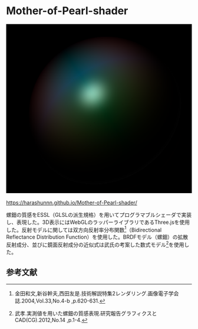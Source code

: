 # Mother-of-Pearl-shader

![球](screenshots/1.png)

https://harashunnn.github.io/Mother-of-Pearl-shader/

螺鈿の質感をESSL（GLSLの派生規格）を用いてプログラマブルシェーダで実装し、表現した。3D表示にはWebGLのラッパーライブラリであるThree.jsを使用した。反射モデルに関しては双方向反射率分布関数[^1]（Bidirectional Reflectance Distribution Function）を使用した。BRDFモデル（螺鈿）の拡散反射成分、並びに鏡面反射成分の近似式は武氏の考案した数式モデル[^2]を使用した。

## 参考文献
[^1]: 金田和文,新谷幹夫,西田友是.技術解説特集2レンダリング.画像電子学会誌.2004,Vol.33,No.4-b ,p.620-631.

[^2]: 武孝.実測値を用いた螺鈿の質感表現.研究報告グラフィクスとCAD(CG).2012,No.14 ,p.1-4.
